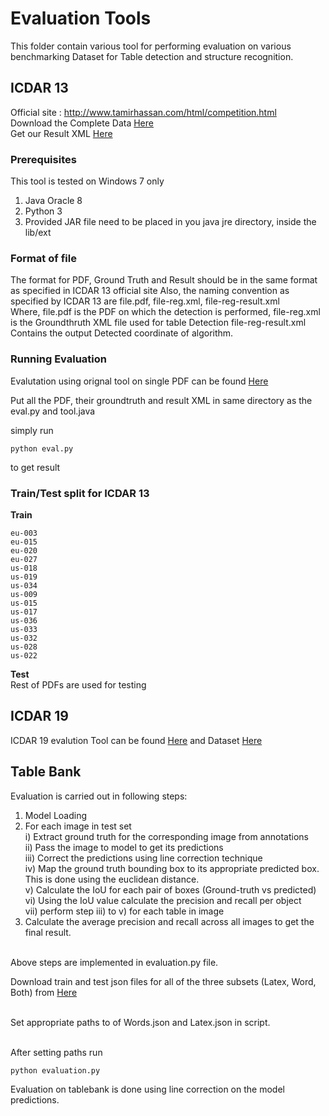# Evaluation Tools

This folder contain various tool for performing evaluation on various benchmarking Dataset for Table detection and structure
recognition.

## ICDAR 13

Official site : http://www.tamirhassan.com/html/competition.html <br>
Download the Complete Data [Here](http://www.tamirhassan.com/html/files/icdar2013-competition-dataset-with-gt.zip)<br>
Get our Result XML [Here](https://drive.google.com/drive/folders/1ZZTQ4fIsGCqdonWFsoV0UEWpU8IC_FIF?usp=sharing)

### Prerequisites

This tool is tested on Windows 7 only
1. Java Oracle 8
2. Python 3
3. Provided JAR file need to be placed in you java jre directory, inside the lib/ext

### Format of file 

The format for PDF, Ground Truth and Result should be in the same format as specified in ICDAR 13 official site
Also, the naming convention as specified by ICDAR 13 are
file.pdf, file-reg.xml, file-reg-result.xml <br>
Where, file.pdf is the PDF on which the detection is performed, 
file-reg.xml is the Groundthruth XML file used for table Detection
file-reg-result.xml Contains the output Detected coordinate of algorithm.


### Running Evaluation

Evalutation using orignal tool on single PDF can be found [Here](https://github.com/tamirhassan/dataset-tools)

Put all the PDF, their groundtruth and result XML in same directory as 
the eval.py and tool.java

simply run
```
python eval.py
```
to get result 

### Train/Test split for ICDAR 13
**Train**
```
eu-003
eu-015
eu-020
eu-027
us-018
us-019
us-034
us-009
us-015
us-017
us-036
us-033
us-032
us-028
us-022
```
**Test**<br>
Rest of PDFs are used for testing

## ICDAR 19

ICDAR 19 evalution Tool can be found [Here](https://github.com/cndplab-founder/ICDAR2019_cTDaR)
and Dataset [Here](https://github.com/cndplab-founder/ICDAR2019_cTDaR)

## Table Bank

Evaluation is carried out in following steps:

1) Model Loading <br>
2) For each image in test set <br>
   i) Extract ground truth for the corresponding image from annotations <br>
   ii) Pass the image to model to get its predictions <br>
   iii) Correct the predictions using line correction technique <br>
   iv) Map the ground truth bounding box to its appropriate predicted box. This is done using the euclidean distance.<br>
   v) Calculate the IoU for each pair of boxes (Ground-truth vs predicted) <br>
   vi) Using the IoU value calculate the precision and recall per object <br>
   vii) perform step iii) to v) for each table in image <br>
3) Calculate the average precision and recall across all images to get the final result.<br><br>

Above steps are implemented in evaluation.py file.<br>

Download train and test json files for all of the three subsets (Latex, Word, Both) from [Here](https://drive.google.com/open?id=1lxpK4sa4LTSHPFuQEsjFdx87NAlQ8F5O) <br><br>

Set appropriate paths to of Words.json and Latex.json in script.<br><br>

After setting paths run

```
python evaluation.py

```
Evaluation on tablebank is done using line correction on the model predictions.<br>
